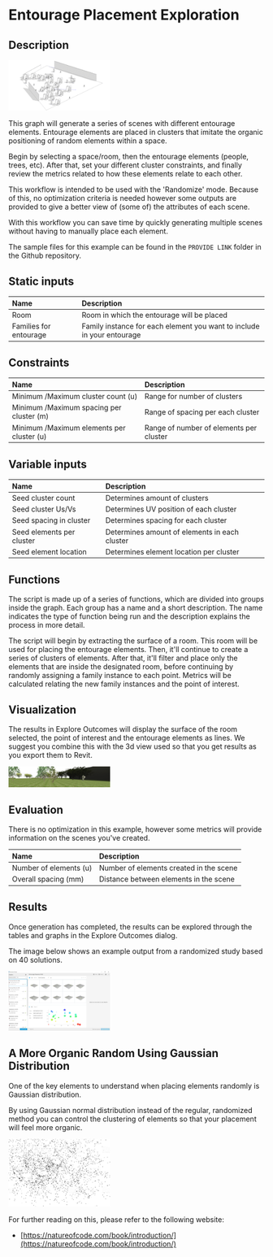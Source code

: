 # Entourage Placement Exploration

## Description

<img src="../../.gitbook/assets/workflowrandom2.gif" style="width:200px;"/>

This graph will generate a series of scenes with different entourage elements. Entourage elements are placed in clusters that imitate the organic positioning of random elements within a space. 

Begin by selecting a space/room, then the entourage elements \(people, trees, etc\). After that, set your different cluster constraints, and finally review the metrics related to how these elements relate to each other.

This workflow is intended to be used with the 'Randomize' mode. Because of this, no optimization criteria is needed however some outputs are provided to give a better view of \(some of\) the attributes of each scene. 

With this workflow you can save time by quickly generating multiple scenes without having to manually place each element.

The sample files for this example can be found in the `PROVIDE LINK` folder in the Github repository.

## Static inputs

| Name | Description |
| :--- | :--- |
| Room | Room in which the entourage will be placed |
| Families for entourage | Family instance for each element you want to include in your entourage |

## Constraints

| Name | Description |
| :--- | :--- |
| Minimum /Maximum cluster count \(u\) | Range for number of clusters |
| Minimum /Maximum spacing per cluster \(m\) | Range of spacing per each cluster |
| Minimum /Maximum elements per cluster \(u\) | Range of number of elements per cluster |

## Variable inputs

| Name | Description |
| :--- | :--- |
| Seed cluster count | Determines amount of clusters |
| Seed cluster Us/Vs | Determines UV position of each cluster |
| Seed spacing in cluster | Determines spacing for each cluster |
| Seed elements per cluster | Determines amount of elements in each cluster |
| Seed element location | Determines element location per cluster |

## Functions

The script is made up of a series of functions, which are divided into groups inside the graph. Each group has a name and a short description. The name indicates the type of function being run and the description explains the process in more detail.

The script will begin by extracting the surface of a room. This room will be used for placing the entourage elements. Then, it'll continue to create a series of clusters of elements. After that, it'll filter and place only the elements that are inside the designated room, before continuing by randomly assigning a family instance to each point. Metrics will be calculated relating the new family instances and the point of interest.

## Visualization

The results in Explore Outcomes will display the surface of the room selected, the point of interest and the entourage elements as lines. We suggest you combine this with the 3d view used so that you get results as you export them to Revit.

<img src="../../.gitbook/assets/workflowrandom3.gif" style="width:200px;"/>

## Evaluation

There is no optimization in this example, however some metrics will provide information on the scenes you've created.

| Name | Description |
| :--- | :--- |
| Number of elements \(u\) | Number of elements created in the scene |
| Overall spacing \(mm\) | Distance between elements in the scene |

## Results

Once generation has completed, the results can be explored through the tables and graphs in the  Explore Outcomes dialog.  


The image below shows an example output from a randomized study based on 40 solutions.

<img src="../../.gitbook/assets/workflowrandom4.png" style="width:200px;"/>

## A More Organic Random Using Gaussian Distribution

One of the key elements to understand when placing elements randomly is Gaussian distribution. 

By using Gaussian normal distribution instead of the regular, randomized method you can control the clustering of elements so that your placement will feel more organic.

<img src="../../.gitbook/assets/workflowrandom1.jpg" style="width:200px;"/>

For further reading on this, please refer to the following website:

* [https://natureofcode.com/book/introduction/](https://natureofcode.com/book/introduction/) 

